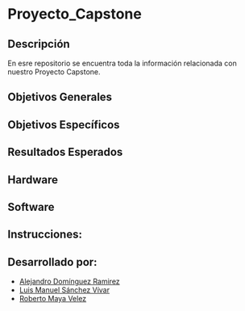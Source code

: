 # Proyecto_Capstone

## Descripción
En esre repositorio se encuentra toda la información relacionada con nuestro Proyecto Capstone.

## Objetivos Generales
## Objetivos Específicos
## Resultados Esperados
## Hardware
## Software

## Instrucciones:

## Desarrollado por:
- [Alejandro Domínguez Ramirez](https://github.com/Alejandro-Dom)
- [Luis Manuel Sánchez Vívar](https://github.com/ManuSV16)
- [Roberto Maya Velez]()


